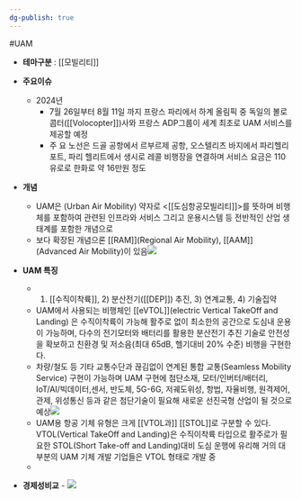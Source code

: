 ```yaml
---
dg-publish: true
---
```

#UAM


- **테마구분** : [[모빌리티]]

- **주요이슈**
	- 2024년
		- 7월 26일부터 8월 11일 까지 프랑스 파리에서 하계 올림픽 중 독일의 볼로콥터([[Volocopter]])사와 프랑스 ADP그룹이 세계 최초로 UAM 서비스를 제공할 예정
		-  주 요 노선은 드골 공항에서 르부르제 공항, 오스텔리츠 바지에서 파리헬리포트, 파리 헬리트에서 생시로 레콜 비행장을 연결하며 서비스 요금은 110유로로 한화로 약 16만원 정도

- **개념**
	- UAM은 (Urban Air Mobility) 약자로 <[[도심항공모빌리티]]>를 뜻하며 비행체를 포함하여 관련된 인프라와 서비스 그리고 운용시스템 등 전반적인 산업 생태계를 포함한 개념으로
	- 보다 확장된 개념으론 [[RAM]](Regional Air Mobility), [[AAM]](Advanced Air Mobility)이 있음![](Pasted%20image%2020240619162947.png)


- **UAM 특징**
	-  1) [[수직이착륙]], 2) 분산전기([[DEP]]) 추진, 3) 연계교통, 4) 기술집약
	- UAM에서 사용되는 비행체인 [[eVTOL]](electric Vertical TakeOff and Landing) 은 수직이착륙이 가능해 활주로 없이 최소한의 공간으로 도심내 운용이 가능하며, 다수의 전기모터와 배터리를 활용한 분산전기 추진 기술로 안전성을 확보하고 친환경 및 저소음(최대 65dB, 헬기대비 20% 수준) 비행을 구현한다. 
	- 차량/철도 등 기타 교통수단과 끊김없이 연계된 통합 교통(Seamless Mobility Service) 구현이 가능하며 UAM 구현에 첨단소재, 모터/인버터/배터리, IoT/AI/빅데이터,센서, 반도체, 5G-6G, 저궤도위성, 항법, 자율비행, 원격제어, 관제, 위성통신 등과 같은 첨단기술이 필요해 새로운 선진국형 산업이 될 것으로 예상![](Pasted%20image%2020240619165322.png)
	- UAM용 항공 기체 유형은 크게 [[VTOL과]] [[STOL]]로 구분할 수 있다. VTOL(Vertical TakeOff and Landing)은 수직이착륙 타입으로 활주로가 필요한 STOL(Short Take-off and Landing)대비 도심 운행에 유리해 거의 대부분의 UAM 기체 개발 기업들은 VTOL 형태로 개발 중
	- 

- **경제성비교**
		- ![](Pasted%20image%2020240619162702.png)